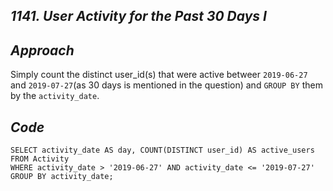 *1141. User Activity for the Past 30 Days I*
------------------------------------------

*Approach*
---------------
Simply count the distinct user_id(s) that were active betweer ```2019-06-27``` and ```2019-07-27```(as 30 days is mentioned in the question) and ```GROUP BY``` them by the ```activity_date```.

*Code*
--------------
```
SELECT activity_date AS day, COUNT(DISTINCT user_id) AS active_users
FROM Activity
WHERE activity_date > '2019-06-27' AND activity_date <= '2019-07-27'
GROUP BY activity_date;
```